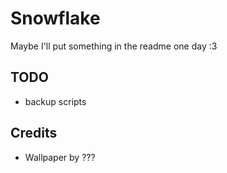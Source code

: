 # Snowflake

Maybe I'll put something in the readme one day :3

## TODO

- backup scripts

## Credits

- Wallpaper by ???
